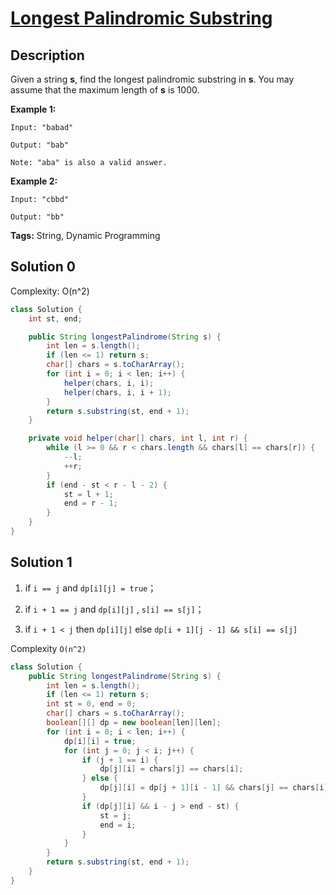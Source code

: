 # [Longest Palindromic Substring][title]

## Description

Given a string **s**, find the longest palindromic substring in **s**. You may assume that the maximum length of **s** is 1000.

**Example 1:**

```
Input: "babad"

Output: "bab"

Note: "aba" is also a valid answer.
```

**Example 2:**

```
Input: "cbbd"

Output: "bb"
```

**Tags:** String, Dynamic Programming


## Solution 0

Complexity: O(n^2)

```java
class Solution {
    int st, end;

    public String longestPalindrome(String s) {
        int len = s.length();
        if (len <= 1) return s;
        char[] chars = s.toCharArray();
        for (int i = 0; i < len; i++) {
            helper(chars, i, i);
            helper(chars, i, i + 1);
        }
        return s.substring(st, end + 1);
    }

    private void helper(char[] chars, int l, int r) {
        while (l >= 0 && r < chars.length && chars[l] == chars[r]) {
            --l;
            ++r;
        }
        if (end - st < r - l - 2) {
            st = l + 1;
            end = r - 1;
        }
    }
}
```


## Solution 1 

1. if `i == j`  and `dp[i][j] = true`；

2. if `i + 1 == j` and `dp[i][j]` , `s[i] == s[j]`；

3.  if `i + 1 < j` then `dp[i][j]` else `dp[i + 1][j - 1] && s[i] == s[j]`

Complexity  `O(n^2)`

```java
class Solution {
    public String longestPalindrome(String s) {
        int len = s.length();
        if (len <= 1) return s;
        int st = 0, end = 0;
        char[] chars = s.toCharArray();
        boolean[][] dp = new boolean[len][len];
        for (int i = 0; i < len; i++) {
            dp[i][i] = true;
            for (int j = 0; j < i; j++) {
                if (j + 1 == i) {
                    dp[j][i] = chars[j] == chars[i];
                } else {
                    dp[j][i] = dp[j + 1][i - 1] && chars[j] == chars[i];
                }
                if (dp[j][i] && i - j > end - st) {
                    st = j;
                    end = i;
                }
            }
        }
        return s.substring(st, end + 1);
    }
}
```




[title]: https://leetcode.com/problems/longest-palindromic-substring
[ajl]: https://github.com/Blankj/awesome-java-leetcode
